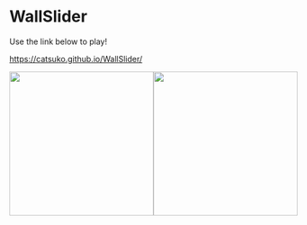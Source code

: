 # WallSlider

Use the link below to play!

https://catsuko.github.io/WallSlider/

<div style="display: flex;">
  <img src="early-gameplay.gif" height="256"/>
  <img src="gameplay.gif" height="256"/>
</div>
